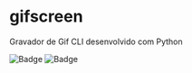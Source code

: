 # gifscreen

Gravador de Gif CLI desenvolvido com Python

![Badge](https://img.shields.io/badge/license-MIT-blue)
![Badge](https://img.shields.io/badge/version-0.0.1-green)


